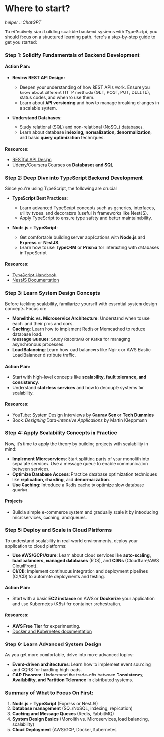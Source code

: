 # Where to start?

_helper :: ChatGPT_

To effectively start building scalable backend systems with TypeScript, you should focus on a structured learning path. Here's a step-by-step guide to get you started:

### Step 1: **Solidify Fundamentals of Backend Development**

#### Action Plan:

- **Review REST API Design:**

  - Deepen your understanding of how REST APIs work. Ensure you know about different HTTP methods (GET, POST, PUT, DELETE), status codes, and when to use them.
  - Learn about **API versioning** and how to manage breaking changes in a scalable system.

- **Understand Databases**:
  - Study relational (SQL) and non-relational (NoSQL) databases.
  - Learn about database **indexing, normalization, denormalization**, and basic **query optimization** techniques.

#### Resources:

- [RESTful API Design](https://restfulapi.net/)
- Udemy/Coursera Courses on **Databases and SQL**

### Step 2: **Deep Dive into TypeScript Backend Development**

Since you're using TypeScript, the following are crucial:

- **TypeScript Best Practices**:

  - Learn advanced TypeScript concepts such as generics, interfaces, utility types, and decorators (useful in frameworks like NestJS).
  - Apply TypeScript to ensure type safety and better maintainability.

- **Node.js + TypeScript**:
  - Get comfortable building server applications with **Node.js** and **Express** or **NestJS**.
  - Learn how to use **TypeORM** or **Prisma** for interacting with databases in TypeScript.

#### Resources:

- [TypeScript Handbook](https://www.typescriptlang.org/docs/)
- [NestJS Documentation](https://docs.nestjs.com/)

### Step 3: **Learn System Design Concepts**

Before tackling scalability, familiarize yourself with essential system design concepts. Focus on:

- **Monolithic vs. Microservice Architecture**: Understand when to use each, and their pros and cons.
- **Caching**: Learn how to implement Redis or Memcached to reduce database load.
- **Message Queues**: Study RabbitMQ or Kafka for managing asynchronous processes.
- **Load Balancing**: Learn how load balancers like Nginx or AWS Elastic Load Balancer distribute traffic.

#### Action Plan:

- Start with high-level concepts like **scalability, fault tolerance, and consistency**.
- Understand **stateless services** and how to decouple systems for scalability.

#### Resources:

- YouTube: System Design Interviews by **Gaurav Sen** or **Tech Dummies**
- Book: _Designing Data-Intensive Applications_ by Martin Kleppmann

### Step 4: **Apply Scalability Concepts in Practice**

Now, it’s time to apply the theory by building projects with scalability in mind:

- **Implement Microservices**: Start splitting parts of your monolith into separate services. Use a message queue to enable communication between services.
- **Optimize Database Access**: Practice database optimization techniques like **replication, sharding**, and **denormalization**.
- **Use Caching**: Introduce a Redis cache to optimize slow database queries.

#### Projects:

- Build a simple e-commerce system and gradually scale it by introducing microservices, caching, and queues.

### Step 5: **Deploy and Scale in Cloud Platforms**

To understand scalability in real-world environments, deploy your application to cloud platforms:

- **Use AWS/GCP/Azure**: Learn about cloud services like **auto-scaling, load balancers, managed databases** (RDS), and **CDNs** (Cloudflare/AWS CloudFront).
- **CI/CD**: Implement continuous integration and deployment pipelines (CI/CD) to automate deployments and testing.

#### Action Plan:

- Start with a basic **EC2 instance** on AWS or **Dockerize** your application and use Kubernetes (K8s) for container orchestration.

#### Resources:

- **AWS Free Tier** for experimenting.
- [Docker and Kubernetes documentation](https://kubernetes.io/docs/)

### Step 6: **Learn Advanced System Design**

As you get more comfortable, delve into more advanced topics:

- **Event-driven architectures**: Learn how to implement event sourcing and CQRS for handling high loads.
- **CAP Theorem**: Understand the trade-offs between **Consistency, Availability, and Partition Tolerance** in distributed systems.

### Summary of What to Focus On First:

1. **Node.js + TypeScript** (Express or NestJS)
2. **Database management** (SQL/NoSQL, indexing, replication)
3. **Caching and Message Queues** (Redis, RabbitMQ)
4. **System Design Basics** (Monolith vs. Microservices, load balancing, scalability)
5. **Cloud Deployment** (AWS/GCP, Docker, Kubernetes)
